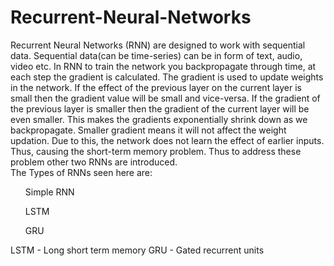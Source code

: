 # Recurrent-Neural-Networks
Recurrent Neural Networks (RNN) are designed to work with sequential data. Sequential data(can be time-series) can be in form of text, audio, video etc. In RNN to train the network you backpropagate through time, at each step the gradient is calculated. The gradient is used to update weights in the network. If the effect of the previous layer on the current layer is small then the gradient value will be small and vice-versa. If the gradient of the previous layer is smaller then the gradient of the current layer will be even smaller. This makes the gradients exponentially shrink down as we backpropagate. Smaller gradient means it will not affect the weight updation. Due to this, the network does not learn the effect of earlier inputs. Thus, causing the short-term memory problem. Thus to address these problem other two RNNs are introduced.<br />
The Types of RNNs seen here are:
  <ul>Simple RNN</ul>
  <ul>LSTM</ul>
  <ul>GRU</ul>

LSTM - Long short term memory
GRU - Gated recurrent units
